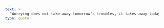 ```yaml
---
text: >
  "Worrying does not take away tomorrow's troubles, it takes away today's peace." - Unknown
type: quote
---
```

